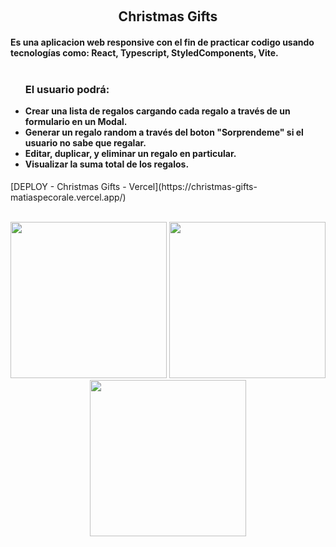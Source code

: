 &nbsp;
<h2 align="center">Christmas Gifts</h2>

<h4>Es una aplicacion web responsive con el fin de practicar codigo usando tecnologías como: React, Typescript, StyledComponents, Vite.
<br />

<br />
<ul>
  <h3>El usuario podrá: </h3>



<li>Crear una lista de regalos cargando cada regalo a través de un formulario en un Modal.</li>
<li>Generar un regalo random a través del boton "Sorprendeme" si el usuario no sabe que regalar.</li>
<li>Editar, duplicar, y eliminar un regalo en particular. </li>
<li>Visualizar la suma total de los regalos.</li>

</ul>

 </h4>
[DEPLOY - Christmas Gifts - Vercel](https://christmas-gifts-matiaspecorale.vercel.app/)
<br />

<br />
<p align="center">
  <a><img width="250px" src="https://i.imgur.com/LlNy67h.png"></a>
  <a><img width="250px" src="https://i.imgur.com/dHvcT78.png"/></a>
<a><img width="250px" src="https://i.imgur.com/qcYXT0i.png"/></a>
</p>

&nbsp;
